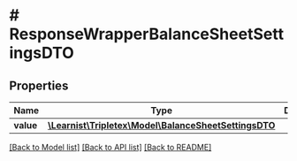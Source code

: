 # # ResponseWrapperBalanceSheetSettingsDTO

## Properties

Name | Type | Description | Notes
------------ | ------------- | ------------- | -------------
**value** | [**\Learnist\Tripletex\Model\BalanceSheetSettingsDTO**](BalanceSheetSettingsDTO.md) |  | [optional]

[[Back to Model list]](../../README.md#models) [[Back to API list]](../../README.md#endpoints) [[Back to README]](../../README.md)
